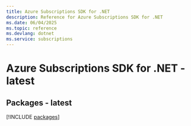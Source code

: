 ```yaml
---
title: Azure Subscriptions SDK for .NET
description: Reference for Azure Subscriptions SDK for .NET
ms.date: 06/04/2025
ms.topic: reference
ms.devlang: dotnet
ms.service: subscriptions
---
```

# Azure Subscriptions SDK for .NET - latest
## Packages - latest
[!INCLUDE [packages](subscriptions-index.md)]